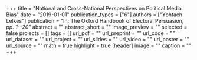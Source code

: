 +++
title = "National and Cross-National Perspectives on Political Media Bias"
date = "2019-01-01"
publication_types = ["6"]
authors = ["Yphtach Lelkes"]
publication = "In: The Oxford Handbook of Electoral Persuasion, _pp. 1--20_"
abstract = ""
abstract_short = ""
image_preview = ""
selected = false
projects = []
tags = []
url_pdf = ""
url_preprint = ""
url_code = ""
url_dataset = ""
url_project = ""
url_slides = ""
url_video = ""
url_poster = ""
url_source = ""
math = true
highlight = true
[header]
image = ""
caption = ""
+++
